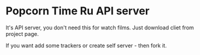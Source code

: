 # Popcorn Time Ru API server

It's API server, you don't need this for watch films. Just download cliet from project page.

If you want add some trackers or create self server - then fork it.
